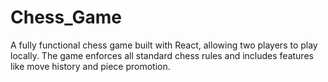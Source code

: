 # Chess_Game
A fully functional chess game built with React, allowing two players to play locally. The game enforces all standard chess rules and includes features like move history and piece promotion.
